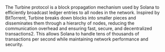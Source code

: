 The Turbine protocol is a block propagation mechanism used by Solana to efficiently broadcast ledger entries to all nodes in the network. Inspired by BitTorrent, Turbine breaks down blocks into smaller pieces and disseminates them through a hierarchy of nodes, reducing the communication overhead and ensuring fast, secure, and decentralized transactions2. This allows Solana to handle tens of thousands of transactions per second while maintaining network performance and security.